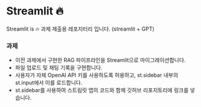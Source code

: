 # Streamlit 🔥

Streamlit is 🔥 과제 제출용 레포지터리 입니다. (streamlit + GPT)

### 과제

- 이전 과제에서 구현한 RAG 파이프라인을 Streamlit으로 마이그레이션합니다.
- 파일 업로드 및 채팅 기록을 구현합니다.
- 사용자가 자체 OpenAI API 키를 사용하도록 허용하고, st.sidebar 내부의 st.input에서 이를 로드합니다.
- st.sidebar를 사용하여 스트림릿 앱의 코드와 함께 깃허브 리포지토리에 링크를 넣습니다.
